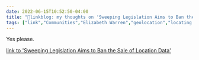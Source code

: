 ```yaml
---
date: 2022-06-15T10:52:50-04:00
title: "🔗linkblog: my thoughts on 'Sweeping Legislation Aims to Ban the Sale of Location Data'"
tags: ["link","Communities","Elizabeth Warren","geolocation","locating tracking","surveillance","privacy"]
---
```

Yes please.
 

[link to 'Sweeping Legislation Aims to Ban the Sale of Location Data'](https://www.vice.com/en/article/4axydq/legislation-aims-to-ban-health-and-location-data-protection-act)
